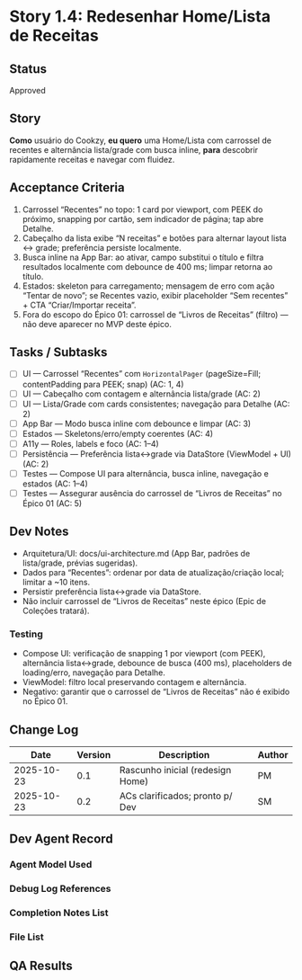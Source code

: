 # Story 1.4: Redesenhar Home/Lista de Receitas

## Status
Approved

## Story
**Como** usuário do Cookzy,
**eu quero** uma Home/Lista com carrossel de recentes e alternância lista/grade com busca inline,
**para** descobrir rapidamente receitas e navegar com fluidez.

## Acceptance Criteria
1. Carrossel “Recentes” no topo: 1 card por viewport, com PEEK do próximo, snapping por cartão, sem indicador de página; tap abre Detalhe.
2. Cabeçalho da lista exibe “N receitas” e botões para alternar layout lista ↔ grade; preferência persiste localmente.
3. Busca inline na App Bar: ao ativar, campo substitui o título e filtra resultados localmente com debounce de 400 ms; limpar retorna ao título.
4. Estados: skeleton para carregamento; mensagem de erro com ação “Tentar de novo”; se Recentes vazio, exibir placeholder “Sem recentes” + CTA “Criar/Importar receita”.
5. Fora do escopo do Épico 01: carrossel de “Livros de Receitas” (filtro) — não deve aparecer no MVP deste épico.

## Tasks / Subtasks
- [ ] UI — Carrossel “Recentes” com `HorizontalPager` (pageSize=Fill; contentPadding para PEEK; snap) (AC: 1, 4)
- [ ] UI — Cabeçalho com contagem e alternância lista/grade (AC: 2)
- [ ] UI — Lista/Grade com cards consistentes; navegação para Detalhe (AC: 2)
- [ ] App Bar — Modo busca inline com debounce e limpar (AC: 3)
- [ ] Estados — Skeletons/erro/empty coerentes (AC: 4)
- [ ] A11y — Roles, labels e foco (AC: 1–4)
- [ ] Persistência — Preferência lista↔grade via DataStore (ViewModel + UI) (AC: 2)
- [ ] Testes — Compose UI para alternância, busca inline, navegação e estados (AC: 1–4)
- [ ] Testes — Assegurar ausência do carrossel de “Livros de Receitas” no Épico 01 (AC: 5)

## Dev Notes
- Arquitetura/UI: docs/ui-architecture.md (App Bar, padrões de lista/grade, prévias sugeridas).
- Dados para “Recentes”: ordenar por data de atualização/criação local; limitar a ~10 itens.
- Persistir preferência lista↔grade via DataStore.
- Não incluir carrossel de “Livros de Receitas” neste épico (Epic de Coleções tratará).

### Testing
- Compose UI: verificação de snapping 1 por viewport (com PEEK), alternância lista↔grade, debounce de busca (400 ms), placeholders de loading/erro, navegação para Detalhe.
- ViewModel: filtro local preservando contagem e alternância.
- Negativo: garantir que o carrossel de “Livros de Receitas” não é exibido no Épico 01.

## Change Log
| Date       | Version | Description                       | Author |
|------------|---------|-----------------------------------|--------|
| 2025-10-23 | 0.1     | Rascunho inicial (redesign Home)  | PM     |
| 2025-10-23 | 0.2     | ACs clarificados; pronto p/ Dev   | SM     |

## Dev Agent Record

### Agent Model Used

### Debug Log References

### Completion Notes List

### File List

## QA Results

